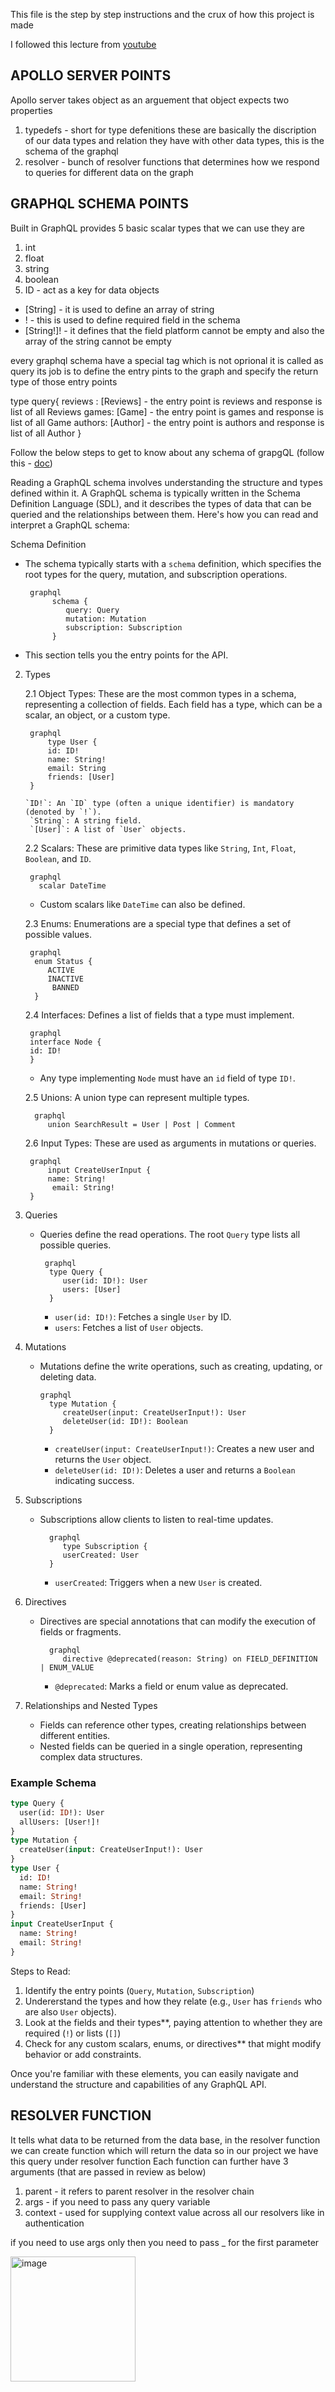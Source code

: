 This file is the step by step instructions and the crux of how this project is made

I followed this lecture from [youtube](https://www.youtube.com/watch?v=5199E50O7SI)

<h2> APOLLO SERVER POINTS </h2>

Apollo server takes object as an arguement that object expects two properties

1. typedefs - short for type defenitions these are basically the discription of our
   data types and relation they have with other data types, this is the schema of the
   graphql
2. resolver - bunch of resolver functions that determines how we respond
   to queries for different data on the graph

<h2> GRAPHQL SCHEMA POINTS </h2>

Built in GraphQL provides 5 basic scalar types that we can use they are

1. int
2. float
3. string
4. boolean
5. ID - act as a key for data objects

- [String] - it is used to define an array of string
- ! - this is used to define required field in the schema
- [String!]! - it defines that the field platform cannot be empty and also the array of the
  string cannot be empty

every graphql schema have a special tag which is not oprional it is called as query
its job is to define the entry pints to the graph and specify the return type of those entry points

type query{
reviews : [Reviews] - the entry point is reviews and response is list of all Reviews
games: [Game] - the entry point is games and response is list of all Game
authors: [Author] - the entry point is authors and response is list of all Author
}

Follow the below steps to get to know about any schema of grapgQL (follow this - [doc](https://www.apollographql.com/docs/apollo-server/schema/schema/))

Reading a GraphQL schema involves understanding the structure and types defined within it. A GraphQL schema is typically written in the Schema Definition Language (SDL), and it describes the types of data that can be queried and the relationships between them. Here's how you can read and interpret a GraphQL schema:

Schema Definition

- The schema typically starts with a `schema` definition, which specifies the root types for the query, mutation, and subscription operations.

       graphql
            schema {
               query: Query
               mutation: Mutation
               subscription: Subscription
            }

- This section tells you the entry points for the API.

2. Types

    2.1 Object Types: These are the most common types in a schema, representing a collection of fields. Each field has a type, which can be a scalar, an object, or a custom type.
    
        graphql
            type User {
            id: ID!
            name: String!
            email: String
            friends: [User]
        }
        
       `ID!`: An `ID` type (often a unique identifier) is mandatory (denoted by `!`).
        `String`: A string field.
        `[User]`: A list of `User` objects.

    2.2 Scalars: These are primitive data types like `String`, `Int`, `Float`, `Boolean`, and `ID`.

     	graphql
    	  scalar DateTime

     - Custom scalars like `DateTime` can also be defined.

    2.3 Enums: Enumerations are a special type that defines a set of possible values.

     	graphql
    	 enum Status {
       		ACTIVE
       		INACTIVE
      		 BANNED
         }


    2.4 Interfaces: Defines a list of fields that a type must implement.

        graphql
        interface Node {
        id: ID!
        }

     - Any type implementing `Node` must have an `id` field of type `ID!`.

    2.5 Unions: A union type can represent multiple types.

         graphql
        	union SearchResult = User | Post | Comment


    2.6 Input Types: These are used as arguments in mutations or queries.

        graphql
           	input CreateUserInput {
       		name: String!
      		 email: String!
        }

4. Queries

   - Queries define the read operations. The root `Query` type lists all possible queries.
   
          graphql
           type Query {
              user(id: ID!): User
              users: [User]
           }

     - `user(id: ID!)`: Fetches a single `User` by ID.
     - `users`: Fetches a list of `User` objects.

5. Mutations

   - Mutations define the write operations, such as creating, updating, or deleting data.
   
         graphql
           type Mutation {
              createUser(input: CreateUserInput!): User
              deleteUser(id: ID!): Boolean
           }

     - `createUser(input: CreateUserInput!)`: Creates a new user and returns the `User` object.
     - `deleteUser(id: ID!)`: Deletes a user and returns a `Boolean` indicating success.

6. Subscriptions

   - Subscriptions allow clients to listen to real-time updates.

           graphql
              type Subscription {
              userCreated: User
           }

     - `userCreated`: Triggers when a new `User` is created.

7. Directives

   - Directives are special annotations that can modify the execution of fields or fragments.

           graphql
              directive @deprecated(reason: String) on FIELD_DEFINITION | ENUM_VALUE

     - `@deprecated`: Marks a field or enum value as deprecated.

7. Relationships and Nested Types

   - Fields can reference other types, creating relationships between different entities.
   - Nested fields can be queried in a single operation, representing complex data structures.

### Example Schema

```graphql
type Query {
  user(id: ID!): User
  allUsers: [User!]!
}
type Mutation {
  createUser(input: CreateUserInput!): User
}
type User {
  id: ID!
  name: String!
  email: String!
  friends: [User]
}
input CreateUserInput {
  name: String!
  email: String!
}
```

Steps to Read:

1. Identify the entry points (`Query`, `Mutation`, `Subscription`)
2. Undererstand the types and how they relate (e.g., `User` has `friends` who are also `User` objects).
3. Look at the fields and their types**, paying attention to whether they are required (`!`) or lists (`[]`)
4. Check for any custom scalars, enums, or directives** that might modify behavior or add constraints.

Once you're familiar with these elements, you can easily navigate and understand the structure and capabilities of any GraphQL API.

<h2> RESOLVER FUNCTION </h2>

It tells what data to be returned from the data base, in the resolver function we can create function which will return the data so in our project we have this query under resolver function
Each function can further have 3 arguments (that are passed in review as below)

1. parent - it refers to parent resolver in the resolver chain
2. args - if you need to pass any query variable
3. context - used for supplying context value across all our resolvers like in authentication

if you need to use args only then you need to pass _ for the first parameter

<img width="200" alt="image" src="https://github.com/user-attachments/assets/e352ebd9-1a2c-46c3-9ff4-239a507033b7">
